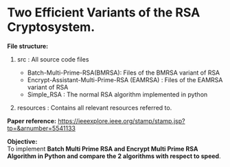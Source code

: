 # Two Efficient Variants of the RSA Cryptosystem.

**File structure:**  
1. src : All source code files
    * Batch-Multi-Prime-RSA(BMRSA): Files of the BMRSA variant of RSA
    * Encrypt-Assistant-Multi-Prime-RSA (EAMRSA) : Files of the EAMRSA variant of RSA
    * Simple_RSA : The normal RSA algorithm implemented in python

2. resources : Contains all relevant resources referred to. 

**Paper reference:** https://ieeexplore.ieee.org/stamp/stamp.jsp?tp=&arnumber=5541133   

**Objective:**
<br> 
To implement <b>Batch Multi Prime RSA and Encrypt Multi Prime RSA Algorithm in Python and compare the 2 algorithms with respect to speed</b>.